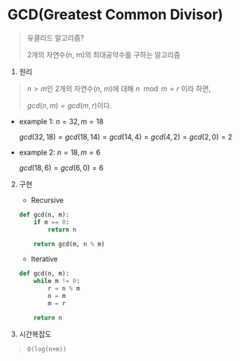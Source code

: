 # GCD(Greatest Common Divisor)

> 유클리드 알고리즘?
>
> 2개의 자연수(n, m)의 최대공약수를 구하는 알고리즘

1. 원리
> $n > m$인 2개의 자연수($n$, $m$)에 대해 $n\mod m = r$ 이라 하면,
> 
> $gcd(n, m) = gcd(m, r)$이다.

* example 1: $n = 32, m = 18$

    $gcd(32, 18) = gcd(18, 14) = gcd(14, 4) = gcd(4, 2) = gcd(2, 0) = 2$

* example 2: $n= 18, m = 6$

    $gcd(18, 6) = gcd(6, 0) = 6$

2. 구현

    * Recursive
    ```py
    def gcd(n, m):
        if m == 0:
            return n
    
        return gcd(m, n % m)
    ```

    * Iterative
    ```py
    def gcd(n, m):
        while m != 0:
            r = n % m
            n = m
            m = r

        return n
    ```


3. 시간복잡도
  > `O(log(n+m))`
